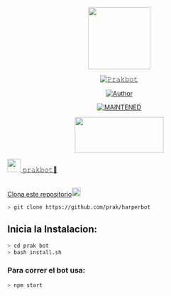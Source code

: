 <p align="center">
<img src="./src/assistant.jpg" width="140" height="140"/>
</p>
<p align="center">
<a href="#"><img title="𝙿𝚛𝚊𝚔𝚋𝚘𝚝" src="https://img.shields.io/badge/🐬𝒫𝓇𝒶𝓀𝒷ℴ𝓉 | 🔥𝚞𝚠𝚞🔥 | 𝚞𝚠𝚞 ყ 𝚄𝚠𝚄 🫠-𝚙𝚒𝚗𝚔?colorA=%23ff0000&colorB=%23000000&style=for-the-badge"></a>
</p>
<p align="center">
<a href="https://github.com/𝚙𝚛𝚊𝚔"><img title="Author" src="https://img.shields.io/badge/author-𝚙𝚛𝚊𝚔-green?colorA=%00ff00style=for-the-badge&logo=github"></a>
</p>
<p align="center">
<a href="#"><img title="MAINTENED" src="https://img.shields.io/badge/MAINTENED-YES-blue?colorA=%23ff0000&colorB=%230000ff&style=for-the-badge"</a>
</p>
<p align="center">
<img src="https://www.crackingpro.com/uploads/team_VIP.gif" width="200" height="80"/>
</p>
<img src="https://i.imgur.com/n1zo2wL.gif" width="30" height="30"/> 𝚙𝚛𝚊𝚔𝚋𝚘𝚝🐬
</p>
<br />
    Clona este repositorio</h3><img src="https://raw.githubusercontent.com/othneildrew/Best-README-Template/master/images/logo.png" alt="Logo" width="20" height="20">
  </a>

```bash
> git clone https://github.com/𝚙𝚛𝚊𝚔/𝚑𝚊𝚛𝚙𝚎𝚛𝚋𝚘𝚝
```

## Inicia la Instalacion:

```bash
> cd prak bot
> bash install.sh
```

### Para correr el bot usa:
```bash
> npm start
```

